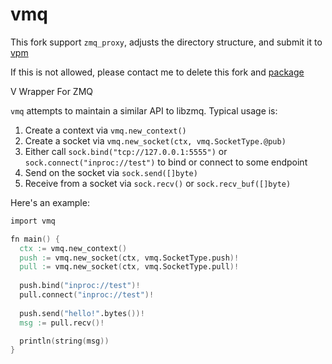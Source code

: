 # vmq

This fork support `zmq_proxy`, adjusts the directory structure, and submit it to [vpm](https://vpm.vlang.io/)

If this is not allowed, please contact me to delete this fork and [package](https://vpm.vlang.io/packages/venyowong.vpm)

V Wrapper For ZMQ

`vmq` attempts to maintain a similar API to libzmq. Typical usage is:

1. Create a context via `vmq.new_context()`
2. Create a socket via `vmq.new_socket(ctx, vmq.SocketType.@pub)`
3. Either call `sock.bind("tcp://127.0.0.1:5555")` or `sock.connect("inproc://test")` to bind or connect to some endpoint
4. Send on the socket via `sock.send([]byte)`
5. Receive from a socket via `sock.recv()` or `sock.recv_buf([]byte)`

Here's an example:

```v
import vmq

fn main() {
  ctx := vmq.new_context()
  push := vmq.new_socket(ctx, vmq.SocketType.push)!
  pull := vmq.new_socket(ctx, vmq.SocketType.pull)!
  
  push.bind("inproc://test")!
  pull.connect("inproc://test")!
  
  push.send("hello!".bytes())!
  msg := pull.recv()!

  println(string(msg))
}
```
